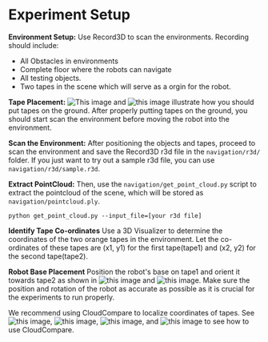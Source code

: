 # Experiment Setup
**Environment Setup:** Use Record3D to scan the environments. Recording should include: 
* All Obstacles in environments
* Complete floor where the robots can navigate
* All testing objects.
* Two tapes in the scene which will serve as a orgin for the robot.

<!--**Tape Placement:** This [drive folder](https://drive.google.com/drive/folders/1qbY5OJDktrD27bDZpar9xECoh-gsP-Rw?usp=sharing) has illustrations on how to place tapes on the ground and scan the environment properly.-->
**Tape Placement:** ![This image](docs_image/How%20you%20should%20place%20tapes1.png) and ![this image](docs_image/How%20you%20should%20place%20tapes2.png) illustrate how you should put tapes on the ground. After properly putting tapes on the ground, you should start scan the environment before moving the robot into the environment.

**Scan the Environment:** After positioning the objects and tapes, proceed to scan the environment and save the Record3D r3d file in the `navigation/r3d/` folder. If you just want to try out a sample r3d file, you can use `navigation/r3d/sample.r3d`.

**Extract PointCloud:** Then, use the `navigation/get_point_cloud.py` script to extract the pointcloud of the scene, which will be stored as `navigation/pointcloud.ply`. 
```
python get_point_cloud.py --input_file=[your r3d file]
```
**Identify Tape Co-ordinates** Use a 3D Visualizer to determine the coordinates of the two orange tapes in the environment. Let the co-ordinates of these tapes are (x1, y1) for the first tape(tape1) and (x2, y2) for the second tape(tape2).

**Robot Base Placement** Position the robot's base on tape1 and orient it towards tape2 as shown in ![this image](docs_image/How%20you%20should%20use%20tape%20to%20localize%20robot1.png) and ![this image](docs_image/How%20you%20should%20use%20tape%20to%20localize%20robot2.png). Make sure the position and rotation of the robot as accurate as possible as it is crucial for the experiments to run properly. 

We recommend using CloudCompare to localize coordinates of tapes. See ![this image](docs_image/CloudCompare%20step1.png), ![this image](docs_image/CloudCompare%20step2.png), ![this image](docs_image/CloudCompare%20step3.png), and ![this image](docs_image/CloudCompare%20step4.png) to see how to use CloudCompare.

